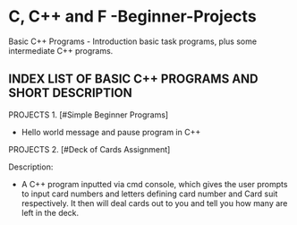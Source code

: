 # C, C++ and F -Beginner-Projects
Basic C++ Programs - Introduction basic task programs, plus some intermediate C++ programs.

## INDEX LIST OF BASIC C++ PROGRAMS AND SHORT DESCRIPTION

PROJECTS 1.   [#Simple Beginner Programs]

* Hello world message and pause program in C++


PROJECTS 2.   [#Deck of Cards Assignment]

Description:  
* A C++ program inputted via cmd console, which gives the user prompts to input card numbers and letters defining
  card number and Card suit respectively. It then will deal cards out to you and tell you how many are left in the deck.
